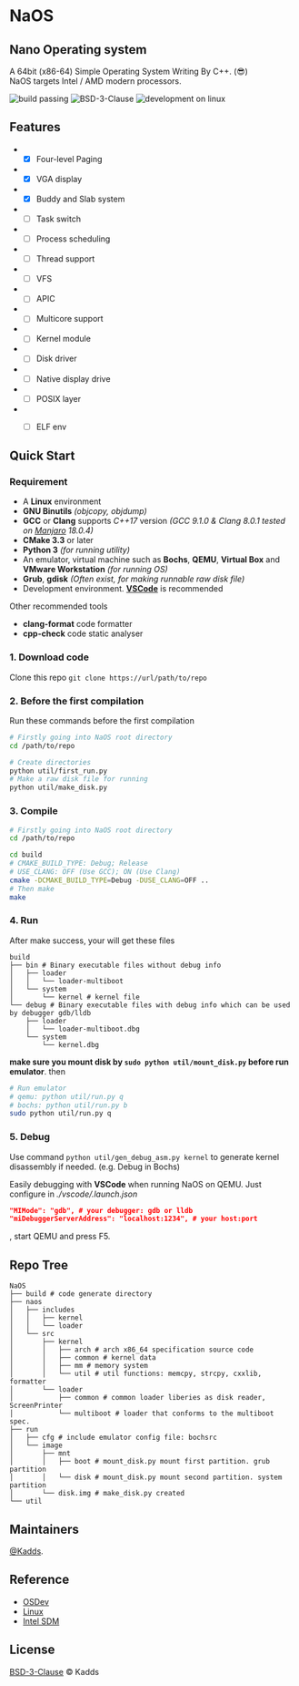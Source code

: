 # NaOS  

## Nano Operating system
A 64bit (x86-64) Simple Operating System Writing By C++.  (:sunglasses:)  
NaOS targets Intel / AMD modern processors.  

![build passing](https://img.shields.io/badge/build-passing-green) ![BSD-3-Clause](https://img.shields.io/badge/License-BSD--3--Clause-green) ![development on linux](https://img.shields.io/badge/build--platform-linux-lightgrey)  


## Features  
* - [x] Four-level Paging
* - [x] VGA display
* - [x] Buddy and Slab system
* - [ ] Task switch
* - [ ] Process scheduling
* - [ ] Thread support
* - [ ] VFS
* - [ ] APIC
* - [ ] Multicore support
* - [ ] Kernel module
* - [ ] Disk driver
* - [ ] Native display drive
* - [ ] POSIX layer
* - [ ] ELF env
  

## Quick Start  

### **Requirement**  
* A **Linux** environment
* **GNU Binutils** *(objcopy, objdump)*
* **GCC** or **Clang** supports *C++17* version  *(GCC 9.1.0 & Clang 8.0.1 tested on [Manjaro](https://manjaro.org/) 18.0.4)*
* **CMake 3.3** or later
* **Python 3** *(for running utility)*
* An emulator, virtual machine such as **Bochs**, **QEMU**, **Virtual Box** and **VMware Workstation** *(for running OS)*
* **Grub**, **gdisk** *(Often exist, for making runnable raw disk file)*
* Development environment. [**VSCode**](https://code.visualstudio.com/) is recommended

 
Other recommended tools

* **clang-format** code formatter 
* **cpp-check** code static analyser 

### 1. Download code
Clone this repo ```git clone https://url/path/to/repo``` 

### 2. Before the first compilation
Run these commands before the first compilation
```Bash
# Firstly going into NaOS root directory
cd /path/to/repo

# Create directories
python util/first_run.py
# Make a raw disk file for running
python util/make_disk.py
```
### 3. Compile
```Bash
# Firstly going into NaOS root directory
cd /path/to/repo

cd build
# CMAKE_BUILD_TYPE: Debug; Release
# USE_CLANG: OFF (Use GCC); ON (Use Clang)
cmake -DCMAKE_BUILD_TYPE=Debug -DUSE_CLANG=OFF ..
# Then make
make
```
### 4. Run
After make success, your will get these files
```
build
├── bin # Binary executable files without debug info
│   ├── loader
│   │   └── loader-multiboot
│   └── system
│       └── kernel # kernel file
└── debug # Binary executable files with debug info which can be used by debugger gdb/lldb
    ├── loader
    │   └── loader-multiboot.dbg
    └── system
        └── kernel.dbg
```

**make sure you mount disk by ``` sudo python util/mount_disk.py ``` before run emulator**. then
```Bash
# Run emulator
# qemu: python util/run.py q
# bochs: python util/run.py b
sudo python util/run.py q
```
### 5. Debug
Use command ```python util/gen_debug_asm.py kernel``` to generate kernel disassembly if needed. (e.g. Debug in Bochs)

Easily debugging with **VSCode** when running NaOS on QEMU. Just configure in *./vscode/.launch.json*
```Json
"MIMode": "gdb", # your debugger: gdb or lldb
"miDebuggerServerAddress": "localhost:1234", # your host:port
```
, start QEMU and press F5.


## Repo Tree
```
NaOS
├── build # code generate directory
├── naos
│   ├── includes
│   │   ├── kernel
│   │   └── loader
│   └── src
│       ├── kernel
│       │   ├── arch # arch x86_64 specification source code
│       │   ├── common # kernel data
│       │   ├── mm # memory system
│       │   └── util # util functions: memcpy, strcpy, cxxlib, formatter
│       └── loader
│           ├── common # common loader liberies as disk reader, ScreenPrinter
│           └── multiboot # loader that conforms to the multiboot spec.
├── run
│   ├── cfg # include emulator config file: bochsrc
│   └── image
│       ├── mnt
│       │   ├── boot # mount_disk.py mount first partition. grub partition
│       │   └── disk # mount_disk.py mount second partition. system partition
│       └── disk.img # make_disk.py created
└── util
```

## Maintainers 
[@Kadds](https://github.com/Kadds).


## Reference 
* [OSDev](https://forum.osdev.org/)
* [Linux](https://www.kernel.org/)
* [Intel SDM](https://software.intel.com/en-us/articles/intel-sdm)


## License
[BSD-3-Clause](./LICENSE) © Kadds

